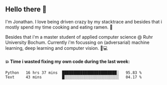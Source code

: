 ## Hello there 👋

I'm Jonathan. I love being driven crazy by my stacktrace and besides that i mostly spend my time cooking and eating ramen. 🍜

Besides that i'm a master student of applied computer science @ Ruhr University Bochum. 
Currently i'm focussing on (adversarial) machine learning, deep learning and computer vision. 🔬💻

#### 💥 Time i wasted fixing my own code during the last week:

<!--START_SECTION:waka-->

```text
Python   16 hrs 37 mins  ████████████████████████░   95.83 %
Text     43 mins         █░░░░░░░░░░░░░░░░░░░░░░░░   04.17 %
```

<!--END_SECTION:waka-->
